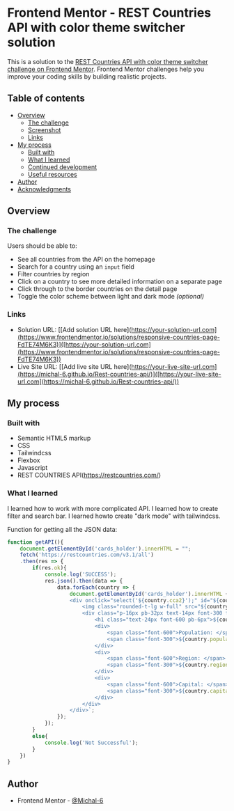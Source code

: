 # Frontend Mentor - REST Countries API with color theme switcher solution

This is a solution to the [REST Countries API with color theme switcher challenge on Frontend Mentor](https://www.frontendmentor.io/challenges/rest-countries-api-with-color-theme-switcher-5cacc469fec04111f7b848ca). Frontend Mentor challenges help you improve your coding skills by building realistic projects. 

## Table of contents

- [Overview](#overview)
  - [The challenge](#the-challenge)
  - [Screenshot](#screenshot)
  - [Links](#links)
- [My process](#my-process)
  - [Built with](#built-with)
  - [What I learned](#what-i-learned)
  - [Continued development](#continued-development)
  - [Useful resources](#useful-resources)
- [Author](#author)
- [Acknowledgments](#acknowledgments)

## Overview

### The challenge

Users should be able to:

- See all countries from the API on the homepage
- Search for a country using an `input` field
- Filter countries by region
- Click on a country to see more detailed information on a separate page
- Click through to the border countries on the detail page
- Toggle the color scheme between light and dark mode *(optional)*

### Links

- Solution URL: [[Add solution URL here](https://your-solution-url.com](https://www.frontendmentor.io/solutions/responsive-countries-page-FdTE74M6K3)]([https://your-solution-url.com](https://www.frontendmentor.io/solutions/responsive-countries-page-FdTE74M6K3))
- Live Site URL: [[Add live site URL here](https://your-live-site-url.com](https://michal-6.github.io/Rest-countries-api/)]([https://your-live-site-url.com](https://michal-6.github.io/Rest-countries-api/))

## My process

### Built with

- Semantic HTML5 markup
- CSS
- Tailwindcss
- Flexbox
- Javascript
- REST COUNTRIES API(https://restcountries.com/)

### What I learned

I learned how to work with more complicated API. 
I learned how to create filter and search bar. 
I learned howto create "dark mode" with tailwindcss.

Function for getting all the JSON data:

```js
function getAPI(){
    document.getElementById('cards_holder').innerHTML = "";
    fetch('https://restcountries.com/v3.1/all')
    .then(res => {
        if(res.ok){
            console.log('SUCCESS');
            res.json().then(data => {
                data.forEach(country => {      
                    document.getElementById('cards_holder').innerHTML += `
                    <div onclick="select('${country.cca2}');" id="${country.name.common}" class="country ${country.region} rounded-lg bg-white dark:bg-darkBlue">
                        <img class="rounded-t-lg w-full" src="${country.flags.png}" alt="flag">
                        <div class="p-16px pb-32px text-14px font-300 flex flex-col gap-6px">
                            <h1 class="text-24px font-600 pb-6px">${country.name.common}</h1>
                            <div>
                                <span class="font-600">Population: </span>
                                <span class="font-300">${country.population.toString().replace(/\B(?=(\d{3})+(?!\d))/g, ",")}</span>
                            </div>
                            <div>
                                <span class="font-600">Region: </span>
                                <span class="font-300">${country.region}</span>
                            </div>
                            <div>
                                <span class="font-600">Capital: </span>
                                <span class="font-300">${country.capital}</span>
                            </div>
                        </div>
                    </div>`;
                });
            });
        }
        else{
            console.log('Not Successful');
        }
    })
}

```

## Author

- Frontend Mentor - [@Michal-6](https://www.frontendmentor.io/profile/Michal-6)
